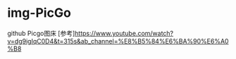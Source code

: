 # img-PicGo
github Picgo图床
[参考]<https://www.youtube.com/watch?v=dg9igIqC0D4&t=315s&ab_channel=%E8%B5%84%E6%BA%90%E6%A0%B8>
